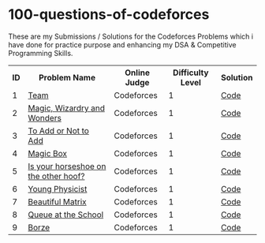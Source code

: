 # 100-questions-of-codeforces

These are my Submissions / Solutions for the Codeforces Problems which i have done for practice purpose and enhancing my DSA & Competitive Programming Skills.


<html>
<body>
<center>
<table>
<tr>
<th>ID</th>
<th>Problem Name</th>
<th>Online Judge</th>
<th>Difficulty Level</th>
  <th>Solution</th>
</tr>

<tr>
<td>1</td>
<td><a href="https://codeforces.com/contest/231/problem/A" target="_blank">Team</a></td>
<td>Codeforces</td>
<td>1</td>
<td><a href="https://github.com/piyushpatelcodes/codeforces/blob/main/team.java">Code</a></td>
</tr>

<tr>
<td>2</td>
<td><a href="https://codeforces.com/contest/231/problem/B" target="_blank"> Magic, Wizardry and Wonders</a></td>
<td>Codeforces</td>
<td>1</td>
<td><a href="https://github.com/piyushpatelcodes/codeforces/blob/main/Magic_Wizardry_and_Wonders.java">Code</a></td>
</tr>

<tr>
<td>3</td>
<td><a href="https://codeforces.com/contest/231/problem/B" target="_blank">To Add or Not to Add</a></td>
<td>Codeforces</td>
<td>1</td>
<td><a href="https://github.com/piyushpatelcodes/codeforces/blob/main/to_Add_or_Not_to_Add.java">Code</a></td>
</tr>


<tr>
<td>4</td>
<td><a href="https://codeforces.com/contest/231/problem/D" target="_blank">Magic Box</a></td>
<td>Codeforces</td>
<td>1</td>
<td><a href="https://github.com/piyushpatelcodes/codeforces/blob/main/magic_Box.java">Code</a></td>
</tr>

<tr>
<td>5</td>
<td><a href="https://codeforces.com/contest/228/problem/A" target="_blank">Is your horseshoe on the other hoof?</a></td>
<td>Codeforces</td>
<td>1</td>
<td><a href="https://github.com/piyushpatelcodes/codeforces/blob/main/is_your_horseshoe_on_the_other_hoof.java">Code</a></td>
</tr>

<tr>
<td>6</td>
<td><a href="https://codeforces.com/contest/228/problem/A" target="_blank">Young Physicist</a></td>
<td>Codeforces</td>
<td>1</td>
<td><a href="https://github.com/piyushpatelcodes/codeforces/blob/main/young_Physicist.java">Code</a></td>
</tr>



<tr>
<td>7</td>
<td><a href="http://codeforces.com/problemset/problem/263/A" target="_blank">Beautiful Matrix</a></td>
<td>Codeforces</td>
<td>1</td>
<td><a href="https://github.com/piyushpatelcodes/codeforces/blob/main/beautiful_Matrix.java">Code</a></td>
</tr>

<tr>
<td>8</td>
<td><a href="http://codeforces.com/problemset/problem/266/B" target="_blank">Queue at the School</a></td>
<td>Codeforces</td>
<td>1</td>
<td><a href="https://github.com/piyushpatelcodes/codeforces/blob/main/queue_at_the_School.java">Code</a></td>
</tr>

<tr>
<td>9</td>
<td><a href="https://codeforces.com/contest/32/problem/B" target="_blank">Borze</a></td>
<td>Codeforces</td>
<td>1</td>
<td><a href="https://github.com/piyushpatelcodes/codeforces/blob/main/borze.java">Code</a></td>
</tr>
  
                        


</table>
  </center>
  </body>
</html>

